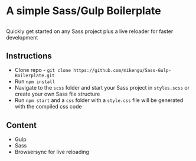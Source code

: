 # A simple Sass/Gulp Boilerplate

##

Quickly get started on any Sass project plus a live reloader for faster development

## Instructions

* Clone repo - `git clone https://github.com/mikengu/Sass-Gulp-Boilerplate.git`
* Run `npm install`
* Navigate to the `scss` folder and start your Sass project in `styles.scss` or create your own Sass file structure
* Run `npm start` and a `css` folder with a `style.css` file will be generated with the compiled css code

## Content

* Gulp
* Sass
* Browsersync for live reloading
